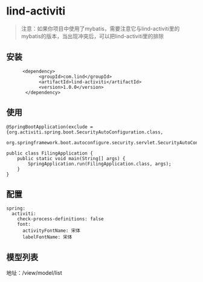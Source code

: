 # lind-activiti
> 注意：如果你项目中使用了mybatis，需要注意它与lind-activiti里的mybatis的版本，当出现冲突后，可以把lind-activiti里的排除
## 安装
```$xslt
      <dependency>
            <groupId>com.lind</groupId>
            <artifactId>lind-activiti</artifactId>
            <version>1.0.0</version>
       </dependency>
```
## 使用
```$xslt
@SpringBootApplication(exclude = {org.activiti.spring.boot.SecurityAutoConfiguration.class,
        org.springframework.boot.autoconfigure.security.servlet.SecurityAutoConfiguration.class,})

public class FilingApplication {
    public static void main(String[] args) {
        SpringApplication.run(FilingApplication.class, args);
    }
}
```
## 配置
```
spring:
  activiti:
    check-process-definitions: false
    font:
      activityFontName: 宋体
      labelFontName: 宋体
```
## 模型列表
地址：/view/model/list